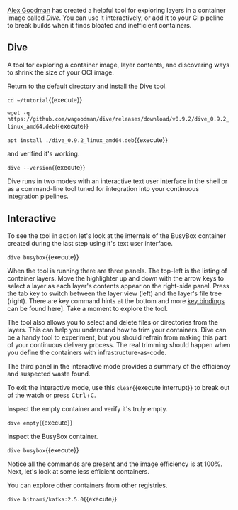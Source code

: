 [Alex Goodman](https://github.com/wagoodman) has created a helpful tool for exploring layers in a container image called _Dive_. You can use it interactively, or add it to your CI pipeline to break builds when it finds bloated and inefficient containers.

## Dive

A tool for exploring a container image, layer contents, and discovering ways to shrink the size of your OCI image.

Return to the default directory and install the Dive tool.

`cd ~/tutorial`{{execute}}

`wget -q https://github.com/wagoodman/dive/releases/download/v0.9.2/dive_0.9.2_linux_amd64.deb`{{execute}}

`apt install ./dive_0.9.2_linux_amd64.deb`{{execute}}

and verified it's working.

`dive --version`{{execute}}

Dive runs in two modes with an interactive text user interface in the shell or as a command-line tool tuned for integration into your continuous integration pipelines.

## Interactive

To see the tool in action let's look at the internals of the BusyBox container created during the last step using it's text user interface.

`dive busybox`{{execute}}

When the tool is running there are three panels. The top-left is the listing of container layers. Move the highlighter up and down with the arrow keys to select a layer as each layer's contents appear on the right-side panel. Press the tab key to switch between the layer view (left) and the layer's file tree (right). There are key command hints at the bottom and more [key bindings](https://github.com/wagoodman/dive#keybindings) can be found here]. Take a moment to explore the tool.

The tool also allows you to select and delete files or directories from the layers. This can help you understand how to trim your containers. Dive can be a handy tool to experiment, but you should refrain from making this part of your continuous delivery process. The real trimming should happen when you define the containers with infrastructure-as-code.

The third panel in the interactive mode provides a summary of the efficiency and suspected waste found.

To exit the interactive mode, use this ```clear```{{execute interrupt}} to break out of the watch or press <kbd>Ctrl</kbd>+<kbd>C</kbd>.

Inspect the empty container and verify it's truly empty.

`dive empty`{{execute}}

Inspect the BusyBox container.

`dive busybox`{{execute}}

Notice all the commands are present and the image efficiency is at 100%. Next, let's look at some less efficient containers.

You can explore other containers from other registries.

`dive bitnami/kafka:2.5.0`{{execute}}
